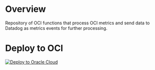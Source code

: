 # Overview

Repository of OCI functions that process OCI metrics and send data to Datadog as metrics events for further processing.

# Deploy to OCI

[![Deploy to Oracle Cloud](https://oci-resourcemanager-plugin.plugins.oci.oraclecloud.com/latest/deploy-to-oracle-cloud.svg)](https://cloud.oracle.com/resourcemanager/stacks/create?zipUrl=https://github.com/kanishktripathi/datadog-serverless-functions/releases/latest/download/datadog-oci-orm.zip)

